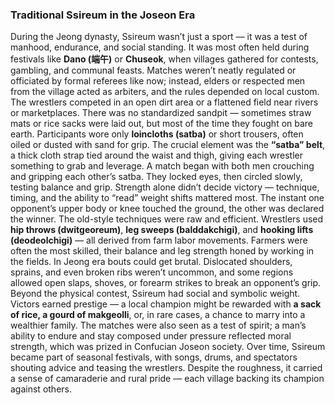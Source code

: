 ### **Traditional Ssireum in the Joseon Era**
During the Jeong dynasty, Ssireum wasn’t just a sport — it was a test of manhood, endurance, and social standing. It was most often held during festivals like **Dano (端午)** or **Chuseok**, when villages gathered for contests, gambling, and communal feasts. Matches weren’t neatly regulated or officiated by formal referees like now; instead, elders or respected men from the village acted as arbiters, and the rules depended on local custom.
The wrestlers competed in an open dirt area or a flattened field near rivers or marketplaces. There was no standardized sandpit — sometimes straw mats or rice sacks were laid out, but most of the time they fought on bare earth. Participants wore only **loincloths (satba)** or short trousers, often oiled or dusted with sand for grip. The crucial element was the **“satba” belt**, a thick cloth strap tied around the waist and thigh, giving each wrestler something to grab and leverage.
A match began with both men crouching and gripping each other’s satba. They locked eyes, then circled slowly, testing balance and grip. Strength alone didn’t decide victory — technique, timing, and the ability to “read” weight shifts mattered most. The instant one opponent’s upper body or knee touched the ground, the other was declared the winner.
The old-style techniques were raw and efficient. Wrestlers used **hip throws (dwitgeoreum)**, **leg sweeps (balddakchigi)**, and **hooking lifts (deodeolchigi)** — all derived from farm labor movements. Farmers were often the most skilled, their balance and leg strength honed by working in the fields. In Jeong era bouts could get brutal. Dislocated shoulders, sprains, and even broken ribs weren’t uncommon, and some regions allowed open slaps, shoves, or forearm strikes to break an opponent’s grip.
Beyond the physical contest, Ssireum had social and symbolic weight. Victors earned prestige — a local champion might be rewarded with **a sack of rice, a gourd of makgeolli**, or, in rare cases, a chance to marry into a wealthier family. The matches were also seen as a test of spirit; a man’s ability to endure and stay composed under pressure reflected moral strength, which was prized in Confucian Joseon society.
Over time, Ssireum became part of seasonal festivals, with songs, drums, and spectators shouting advice and teasing the wrestlers. Despite the roughness, it carried a sense of camaraderie and rural pride — each village backing its champion against others.
